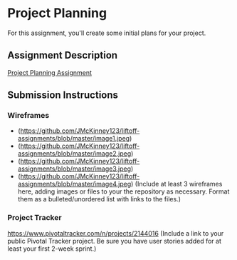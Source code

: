 # Project Planning
For this assignment, you'll create some initial plans for your project.

## Assignment Description
[Project Planning Assignment](https://education.launchcode.org/liftoff/assignments/planning/)

## Submission Instructions

### Wireframes
* (https://github.com/JMcKinney123/liftoff-assignments/blob/master/image1.jpeg)
* (https://github.com/JMcKinney123/liftoff-assignments/blob/master/image2.jpeg)
* (https://github.com/JMcKinney123/liftoff-assignments/blob/master/image3.jpeg)
* (https://github.com/JMcKinney123/liftoff-assignments/blob/master/image4.jpeg)
(Include at least 3 wireframes here, adding images or files to your the repository as necessary. Format them as a bulleted/unordered list with links to the files.)

### Project Tracker
https://www.pivotaltracker.com/n/projects/2144016
(Include a link to your public Pivotal Tracker project. Be sure you have user stories added for at least your first 2-week sprint.)